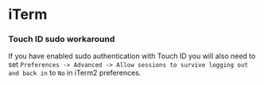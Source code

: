 # iTerm

### Touch ID sudo workaround

If you have enabled sudo authentication with Touch ID you will also need to set `Preferences -> Advanced -> Allow sessions to survive logging out and back in` to `No` in iTerm2 preferences.
